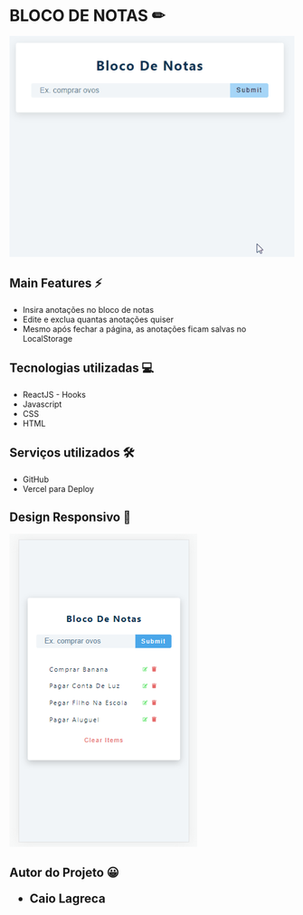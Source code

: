 <h1>BLOCO DE NOTAS ✏</h1>

![image](https://github.com/caiolagreca/bloco_de_notas/blob/main/src/gifs/notas.gif)

<h2>Main Features ⚡</h2>
<ul>
  <li>Insira anotações no bloco de notas</li>
  <li>Edite e exclua quantas anotações quiser</li>
  <li>Mesmo após fechar a página, as anotações ficam salvas no LocalStorage</li>
</ul>

<h2>Tecnologias utilizadas 💻</h2>
<ul>
  <li>ReactJS - Hooks</li>
  <li>Javascript</li>
  <li>CSS</li>
  <li>HTML</li>
</ul>

<h2>Serviços utilizados 🛠</h2>
<ul>
  <li>GitHub</li>
  <li>Vercel para Deploy</li>
</ul>

<h2>Design Responsivo 📱</h2>

![image](https://github.com/caiolagreca/bloco_de_notas/blob/main/src/gifs/notas_mobile.PNG)

<h2>Autor do Projeto 😀</2>
<ul>
  <li>Caio Lagreca</li>
</ul>
